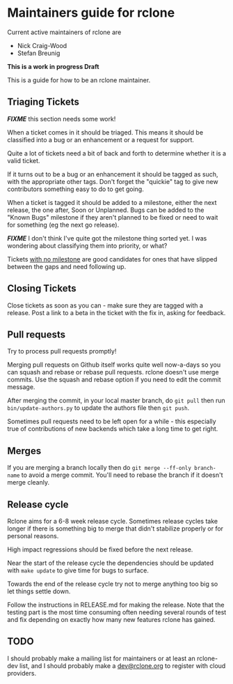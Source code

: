 # Maintainers guide for rclone #

Current active maintainers of rclone are

  * Nick Craig-Wood
  * Stefan Breunig

**This is a work in progress Draft**

This is a guide for how to be an rclone maintainer.

## Triaging Tickets ##

***FIXME*** this section needs some work!

When a ticket comes in it should be triaged.  This means it should be classified into a bug or an enhancement or a request for support.

Quite a lot of tickets need a bit of back and forth to determine whether it is a valid ticket.

If it turns out to be a bug or an enhancement it should be tagged as such, with the appropriate other tags.  Don't forget the "quickie" tag to give new contributors something easy to do to get going.

When a ticket is tagged it should be added to a milestone, either the next release, the one after, Soon or Unplanned.  Bugs can be added to the "Known Bugs" milestone if they aren't planned to be fixed or need to wait for something (eg the next go release).

***FIXME*** I don't think I've quite got the milestone thing sorted yet. I was wondering about classifying them into priority, or what?

Tickets [with no milestone](https://github.com/miseyu/rclone/issues?utf8=✓&q=is%3Aissue%20is%3Aopen%20no%3Amile) are good candidates for ones that have slipped between the gaps and need following up.

## Closing Tickets ##

Close tickets as soon as you can - make sure they are tagged with a release.  Post a link to a beta in the ticket with the fix in, asking for feedback.

## Pull requests ##

Try to process pull requests promptly!

Merging pull requests on Github itself works quite well now-a-days so you can squash and rebase or rebase pull requests.  rclone doesn't use merge commits.  Use the squash and rebase option if you need to edit the commit message.

After merging the commit, in your local master branch, do `git pull` then run `bin/update-authors.py` to update the authors file then `git push`.

Sometimes pull requests need to be left open for a while - this especially true of contributions of new backends which take a long time to get right.

## Merges ##

If you are merging a branch locally then do `git merge --ff-only branch-name` to avoid a merge commit.  You'll need to rebase the branch if it doesn't merge cleanly.

## Release cycle ##

Rclone aims for a 6-8 week release cycle.  Sometimes release cycles take longer if there is something big to merge that didn't stabilize properly or for personal reasons.

High impact regressions should be fixed before the next release.

Near the start of the release cycle the dependencies should be updated with `make update` to give time for bugs to surface.

Towards the end of the release cycle try not to merge anything too big so let things settle down.

Follow the instructions in RELEASE.md for making the release. Note that the testing part is the most time consuming often needing several rounds of test and fix depending on exactly how many new features rclone has gained.

## TODO ##

I should probably make a mailing list for maintainers or at least an rclone-dev list, and I should probably make a dev@rclone.org to register with cloud providers.

